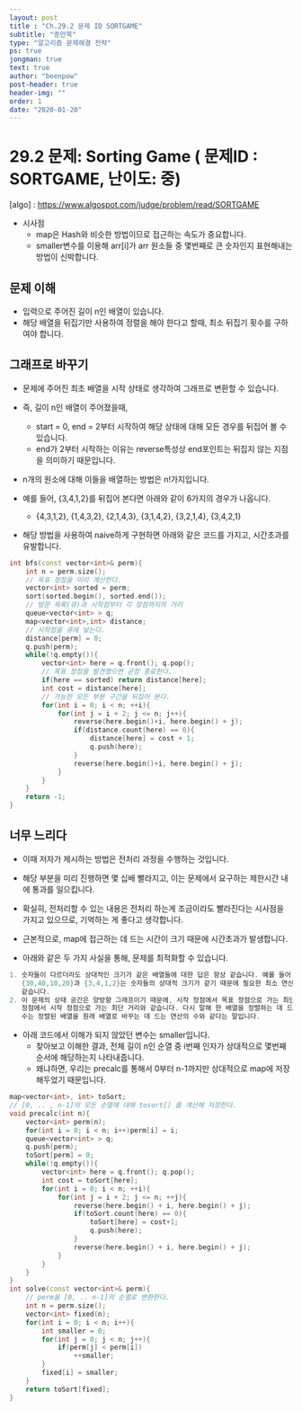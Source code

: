 ```yaml
---
layout: post
title : "Ch.29.2 문제 ID SORTGAME"
subtitle: "종만북"
type: "알고리즘 문제해결 전략"
ps: true
jongman: true
text: true
author: "beenpow"
post-header: true
header-img: ""
order: 1
date: "2020-01-20"
---
```


# 29.2 문제: Sorting Game ( 문제ID : SORTGAME, 난이도: 중)
[algo] : <https://www.algospot.com/judge/problem/read/SORTGAME>

- 시사점
  - map은 Hash와 비슷한 방법이므로 접근하는 속도가 중요합니다.
  - smaller변수를 이용해 arr[i]가 arr 원소들 중 몇번째로 큰 숫자인지 표현해내는 방법이 신박합니다.

## 문제 이해
- 입력으로 주어진 길이 n인 배열이 있습니다.
- 해당 배열을 뒤집기만 사용하여 정렬을 해야 한다고 할때, 최소 뒤집기 횟수를 구하여야 합니다.

## 그래프로 바꾸기
- 문제에 주어진 최초 배열을 시작 상태로 생각하여 그래프로 변환할 수 있습니다.
- 즉, 길이 n인 배열이 주어졌을때,
  - start = 0, end = 2부터 시작하여 해당 상태에 대해 모든 경우를 뒤집어 볼 수 있습니다.
  - end가 2부터 시작하는 이유는 reverse특성상 end포인트는 뒤집지 않는 지점을 의미하기 때문입니다.

- n개의 원소에 대해 이들을 배열하는 방법은 n!가지입니다.
- 예를 들어, {3,4,1,2}를 뒤집어 본다면 아래와 같이 6가지의 경우가 나옵니다.
  - {4,3,1,2}, {1,4,3,2}, {2,1,4,3}, {3,1,4,2}, {3,2,1,4}, {3,4,2,1}

- 해당 방법을 사용하여 naive하게 구현하면 아래와 같은 코드를 가지고, 시간초과를 유발합니다.

```cpp
int bfs(const vector<int>& perm){
    int n = perm.size();
    // 목표 정점을 미리 계산한다.
    vector<int> sorted = perm;
    sort(sorted.begin(), sorted.end());
    // 방문 목록(큐)과 시작점부터 각 정점까지의 거리
    queue<vector<int> > q;
    map<vector<int>,int> distance;
    // 시작점을 큐에 넣는다.
    distance[perm] = 0;
    q.push(perm);
    while(!q.empty()){
        vector<int> here = q.front(); q.pop();
        // 목표 정점을 발견했으면 곧장 종료한다.
        if(here == sorted) return distance[here];
        int cost = distance[here];
        // 가능한 모든 부분 구간을 뒤집어 본다.
        for(int i = 0; i < n; ++i){
            for(int j = i + 2; j <= n; j++){
                reverse(here.begin()+i, here.begin() + j);
                if(distance.count(here) == 0){
                    distance[here] = cost + 1;
                    q.push(here);
                }
                reverse(here.begin()+i, here.begin() + j);
            }
        }
    }
    return -1;
}
```

## 너무 느리다
- 이때 저자가 제시하는 방법은 전처리 과정을 수행하는 것입니다.
- 해당 부분을 미리 진행하면 몇 십배 빨라지고, 이는 문제에서 요구하는 제한시간 내에 통과를
  일으킵니다.
- 확실히, 전처리할 수 있는 내용은 전처리 하는게 조금이라도 빨라진다는 시사점을 가지고 있으므로,
  기억하는 게 좋다고 생각합니다.

- 근본적으로, map에 접근하는 데 드는 시간이 크기 때문에 시간초과가 발생합니다.
- 아래와 같은 두 가지 사실을 통해, 문제를 최적화할 수 있습니다.

```cpp
1. 숫자들이 다르더라도 상대적인 크기가 같은 배열들에 대한 답은 항상 같습니다. 예를 들어 두 배열
   {30,40,10,20}과 {3,4,1,2}는 숫자들의 상대적 크기가 같기 때문에 필요한 최소 연산 수도 2로
   같습니다.
2. 이 문제의 상태 공간은 양방향 그래프이기 때문에, 시작 정점에서 목표 정점으로 가는 최단 거리는 목표
   정점에서 시작 정점으로 가는 최단 거리와 같습니다. 다시 말해 한 배열을 정렬하는 데 드는 연산의
   수는 정렬된 배열을 원래 배열로 바꾸는 데 드는 연산의 수와 같다는 말입니다.
```

- 아래 코드에서 이해가 되지 않았던 변수는 smaller입니다.
  - 찾아보고 이해한 결과, 전체 길이 n인 순열 중 i번째 인자가 상대적으로 몇번째 순서에 해당하는지
    나타내줍니다.
  - 왜냐하면, 우리는 precalc를 통해서 0부터 n-1까지만 상대적으로 map에 저장해두었기 때문입니다.


```cpp
map<vector<int>, int> toSort;
// [0, .. , n-1]의 모든 순열에 대해 tosort[] 를 계산해 저장한다.
void precalc(int n){
    vector<int> perm(n);
    for(int i = 0; i < n; i++)perm[i] = i;
    queue<vector<int> > q;
    q.push(perm);
    toSort[perm] = 0;
    while(!q.empty()){
        vector<int> here = q.front(); q.pop();
        int cost = toSort[here];
        for(int i = 0; i < n; ++i){
            for(int j = i + 2; j <= n; ++j){
                reverse(here.begin() + i, here.begin() + j);
                if(toSort.count(here) == 0){
                    toSort[here] = cost+1;
                    q.push(here);
                }
                reverse(here.begin() + i, here.begin() + j);
            }
        }
    }
}
int solve(const vector<int>& perm){
    // perm을 [0, .. n-1]의 순열로 변환한다.
    int n = perm.size();
    vector<int> fixed(n);
    for(int i = 0; i < n; i++){
        int smaller = 0;
        for(int j = 0; j < n; j++){
            if(perm[j] < perm[i])
                ++smaller;
        }
        fixed[i] = smaller;
    }
    return toSort[fixed];
}
```
